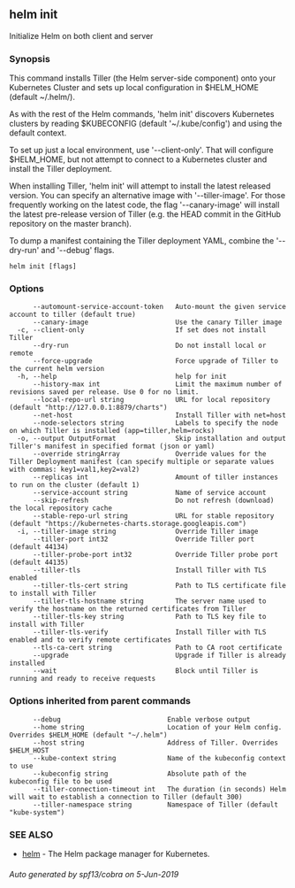 ## helm init

Initialize Helm on both client and server

### Synopsis


This command installs Tiller (the Helm server-side component) onto your
Kubernetes Cluster and sets up local configuration in $HELM_HOME (default ~/.helm/).

As with the rest of the Helm commands, 'helm init' discovers Kubernetes clusters
by reading $KUBECONFIG (default '~/.kube/config') and using the default context.

To set up just a local environment, use '--client-only'. That will configure
$HELM_HOME, but not attempt to connect to a Kubernetes cluster and install the Tiller
deployment.

When installing Tiller, 'helm init' will attempt to install the latest released
version. You can specify an alternative image with '--tiller-image'. For those
frequently working on the latest code, the flag '--canary-image' will install
the latest pre-release version of Tiller (e.g. the HEAD commit in the GitHub
repository on the master branch).

To dump a manifest containing the Tiller deployment YAML, combine the
'--dry-run' and '--debug' flags.


```
helm init [flags]
```

### Options

```
      --automount-service-account-token   Auto-mount the given service account to tiller (default true)
      --canary-image                      Use the canary Tiller image
  -c, --client-only                       If set does not install Tiller
      --dry-run                           Do not install local or remote
      --force-upgrade                     Force upgrade of Tiller to the current helm version
  -h, --help                              help for init
      --history-max int                   Limit the maximum number of revisions saved per release. Use 0 for no limit.
      --local-repo-url string             URL for local repository (default "http://127.0.0.1:8879/charts")
      --net-host                          Install Tiller with net=host
      --node-selectors string             Labels to specify the node on which Tiller is installed (app=tiller,helm=rocks)
  -o, --output OutputFormat               Skip installation and output Tiller's manifest in specified format (json or yaml)
      --override stringArray              Override values for the Tiller Deployment manifest (can specify multiple or separate values with commas: key1=val1,key2=val2)
      --replicas int                      Amount of tiller instances to run on the cluster (default 1)
      --service-account string            Name of service account
      --skip-refresh                      Do not refresh (download) the local repository cache
      --stable-repo-url string            URL for stable repository (default "https://kubernetes-charts.storage.googleapis.com")
  -i, --tiller-image string               Override Tiller image
      --tiller-port int32                 Override Tiller port (default 44134)
      --tiller-probe-port int32           Override Tiller probe port (default 44135)
      --tiller-tls                        Install Tiller with TLS enabled
      --tiller-tls-cert string            Path to TLS certificate file to install with Tiller
      --tiller-tls-hostname string        The server name used to verify the hostname on the returned certificates from Tiller
      --tiller-tls-key string             Path to TLS key file to install with Tiller
      --tiller-tls-verify                 Install Tiller with TLS enabled and to verify remote certificates
      --tls-ca-cert string                Path to CA root certificate
      --upgrade                           Upgrade if Tiller is already installed
      --wait                              Block until Tiller is running and ready to receive requests
```

### Options inherited from parent commands

```
      --debug                           Enable verbose output
      --home string                     Location of your Helm config. Overrides $HELM_HOME (default "~/.helm")
      --host string                     Address of Tiller. Overrides $HELM_HOST
      --kube-context string             Name of the kubeconfig context to use
      --kubeconfig string               Absolute path of the kubeconfig file to be used
      --tiller-connection-timeout int   The duration (in seconds) Helm will wait to establish a connection to Tiller (default 300)
      --tiller-namespace string         Namespace of Tiller (default "kube-system")
```

### SEE ALSO

* [helm](helm.md)	 - The Helm package manager for Kubernetes.

###### Auto generated by spf13/cobra on 5-Jun-2019
